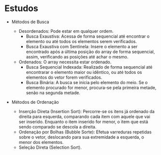 # Estudos

- Métodos de Busca
  - Desordenados: Pode estar em qualquer ordem.
    - Busca Exaustiva: Acessa de forma sequencial até encontrar o elemento ou até todos os elementos serem verificados.
    - Busca Exaustiva com Sentinela: Insere o elemento a ser encontrado após a última posição do array de forma sequencial, assim, verificando as posições até achar o mesmo.
  - Ordenados: O array necessita estar ordenado.
    - Busca Sequencial Indexada: Realizado de forma sequencial até encontrarar o elemento maior ou idêntico, ou até todos os elementos do vetor forem verificados.
    - Busca Binária: A busca se inicia pelo elemento do meio. Se o elemento procurado for menor, procura-se pela primeira metade, senão na segunda metade.


- Métodos de Ordenação
  - Inserção Direta (Insertion Sort): Percorre-se os itens já ordenado da direita para esquerda, comparando cada item com aquele que vai ser inserido. Enquanto o item inserido for menor, o item que está sendo comparado se descola a direita.
  - Ordenação por Bolhas (Bubble Sorte): Efetua varreduras repetidas sobre o vetor, deslocando para sua extremidade a esquerda, o menor dos elementos.
  - Seleção Direta (Selection Sort).
